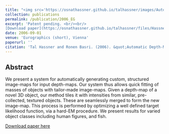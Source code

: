 ```yaml
---
title: "<img src='https://osnathassner.github.io/talhassner/images/Automatic Depth Map Colorization - Icon.jpg' width='80'> Automatic Depth-Map Colorization"
collection: publications
permalink: /publication/2006_EG
excerpt: 'Patent pending. <br/><br/> 
[Download paper](https://osnathassner.github.io/talhassner/files/HassnerBasriEG06.pdf) '
date: 2006-09-01
venue: 'Eurographics (short), Vienna'
paperurl: ''
citation: 'Tal Hassner and Ronen Basri. (2006). &quot;Automatic Depth-Map Colorization.&quot; <i>Eurographics (short), Vienna</i>.'
---
```


Abstract
------
We present a system for automatically generating custom, structured image-maps for input depth-maps. Our system thus allows quick fitting of masses of objects with tailor-made image-maps. Given a depth-map of a novel 3D object, our method tiles it with intensities from similar, pre-collected, textured objects. These are seamlessly merged to form the new image-map. This process is performed by optimizing a well defined target likelihood function, via a hard-EM procedure. We present results for varied object classes including human figures, and fish.


[Download paper here](http://osnathassner.github.io/talhassner/files/HassnerBasriEG06.pdf)
